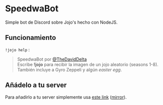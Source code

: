 # SpeedwaBot
Simple bot de Discord sobre Jojo's hecho con NodeJS.

## Funcionamiento
`!jojo help` :

> SpeedwaBot por [@TheDavidDelta]()  
> Escribe **!jojo** para recibir la imagen de un jojo aleatorio (seasons 1-8).  
> También incluye a Gyro Zeppeli y algún *easter egg*.  

## Añádelo a tu server
Para añadirlo a tu server simplemente usa [este link](http://bots.thedaviddelta.com/SpeedwaBot) ([mirror](https://discordapp.com/oauth2/authorize?client_id=644640871400210464&scope=bot&permissions=10240)).